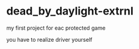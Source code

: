 # dead_by_daylight-extrnl
my first project for eac protected game

you have to realize driver yourself
